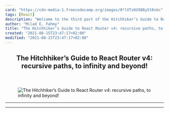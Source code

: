 ```yaml
---
card: "https://cdn-media-1.freecodecamp.org/images/0*lXTz6U5B8ySl0skc"
tags: [React]
description: "Welcome to the third part of the Hitchhiker’s Guide to React "
author: "Milad E. Fahmy"
title: "The Hitchhiker’s Guide to React Router v4: recursive paths, to infinity and beyond!"
created: "2021-08-15T23:47:17+02:00"
modified: "2021-08-15T23:47:17+02:00"
---
```

<div class="site-wrapper">
<main id="site-main" class="site-main outer">
<div class="inner">
<article class="post-full post tag-react tag-programming tag-coding tag-javascript tag-tech ">
<header class="post-full-header">
<h1 class="post-full-title">The Hitchhiker’s Guide to React Router v4: recursive paths, to infinity and beyond!</h1>
</header>
<figure class="post-full-image">
<picture>
<source media="(max-width: 700px)" sizes="1px" srcset="data:image/gif;base64,R0lGODlhAQABAIAAAAAAAP///yH5BAEAAAAALAAAAAABAAEAAAIBRAA7 1w">
<source media="(min-width: 701px)" sizes="(max-width: 800px) 400px,
(max-width: 1170px) 700px,
1400px" srcset="https://cdn-media-1.freecodecamp.org/images/0*lXTz6U5B8ySl0skc 300w,
https://cdn-media-1.freecodecamp.org/images/0*lXTz6U5B8ySl0skc 600w,
https://cdn-media-1.freecodecamp.org/images/0*lXTz6U5B8ySl0skc 1000w,
https://cdn-media-1.freecodecamp.org/images/0*lXTz6U5B8ySl0skc 2000w">
<img onerror="this.style.display='none'" src="https://cdn-media-1.freecodecamp.org/images/0*lXTz6U5B8ySl0skc" alt="The Hitchhiker’s Guide to React Router v4: recursive paths, to infinity and beyond!">
</picture>
</figure>
<section class="post-full-content">
<div class="post-content">
</div>
<hr>
<hr>
</section>
</article>
</div>
</main>
</div>
<!-- Google Tag Manager (noscript) -->
<!-- End Google Tag Manager (noscript) -->
